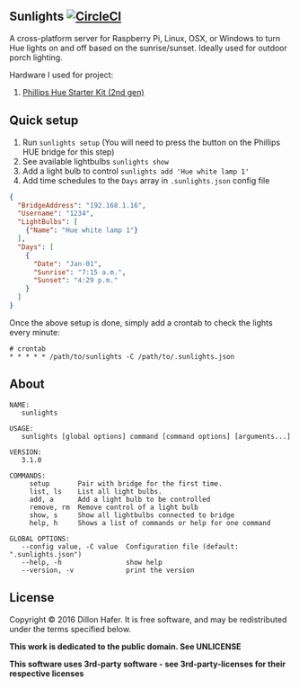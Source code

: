 Sunlights [![CircleCI](https://circleci.com/gh/dillonhafer/sunlights.svg?style=svg)](https://circleci.com/gh/dillonhafer/sunlights)
------

A cross-platform server for Raspberry Pi, Linux, OSX, or Windows to turn Hue lights on and off based on the sunrise/sunset. Ideally used for outdoor porch lighting.

Hardware I used for project:

1. [Phillips Hue Starter Kit (2nd gen)](http://amzn.to/2cRQwVt)

## Quick setup

1. Run `sunlights setup` (You will need to press the button on the Phillips HUE bridge for this step)
1. See available lightbulbs `sunlights show`
1. Add a light bulb to control `sunlights add 'Hue white lamp 1'`
1. Add time schedules to the `Days` array in `.sunlights.json` config file

```json
{
  "BridgeAddress": "192.168.1.16",
  "Username": "1234",
  "LightBulbs": [
    {"Name": "Hue white lamp 1"}
  ],
  "Days": [
    {
      "Date": "Jan-01",
      "Sunrise": "7:15 a.m.",
      "Sunset": "4:29 p.m."
    }
  ]
}
```

Once the above setup is done, simply add a crontab to check the lights every minute:

```shell
# crontab
* * * * * /path/to/sunlights -C /path/to/.sunlights.json
```

## About

```
NAME:
   sunlights

USAGE:
   sunlights [global options] command [command options] [arguments...]
   
VERSION:
   3.1.0
   
COMMANDS:
     setup       Pair with bridge for the first time.
     list, ls    List all light bulbs.
     add, a      Add a light bulb to be controlled
     remove, rm  Remove control of a light bulb
     show, s     Show all lightbulbs connected to bridge
     help, h     Shows a list of commands or help for one command

GLOBAL OPTIONS:
   --config value, -C value  Configuration file (default: ".sunlights.json")
   --help, -h                show help
   --version, -v             print the version
```

## License

Copyright © 2016 Dillon Hafer. It is free software, and may be redistributed under the terms specified below.

**This work is dedicated to the public domain. See UNLICENSE**

**This software uses 3rd-party software - see 3rd-party-licenses for their respective licenses**

